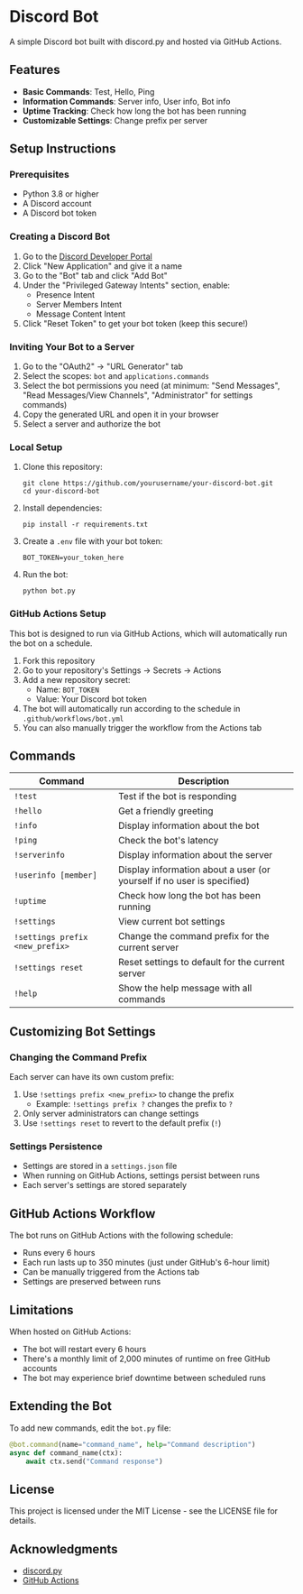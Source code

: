 # Discord Bot

A simple Discord bot built with discord.py and hosted via GitHub Actions.

## Features

- **Basic Commands**: Test, Hello, Ping
- **Information Commands**: Server info, User info, Bot info
- **Uptime Tracking**: Check how long the bot has been running
- **Customizable Settings**: Change prefix per server

## Setup Instructions

### Prerequisites

- Python 3.8 or higher
- A Discord account
- A Discord bot token

### Creating a Discord Bot

1. Go to the [Discord Developer Portal](https://discord.com/developers/applications)
2. Click "New Application" and give it a name
3. Go to the "Bot" tab and click "Add Bot"
4. Under the "Privileged Gateway Intents" section, enable:
   - Presence Intent
   - Server Members Intent
   - Message Content Intent
5. Click "Reset Token" to get your bot token (keep this secure!)

### Inviting Your Bot to a Server

1. Go to the "OAuth2" → "URL Generator" tab
2. Select the scopes: `bot` and `applications.commands`
3. Select the bot permissions you need (at minimum: "Send Messages", "Read Messages/View Channels", "Administrator" for settings commands)
4. Copy the generated URL and open it in your browser
5. Select a server and authorize the bot

### Local Setup

1. Clone this repository:
   ```
   git clone https://github.com/yourusername/your-discord-bot.git
   cd your-discord-bot
   ```

2. Install dependencies:
   ```
   pip install -r requirements.txt
   ```

3. Create a `.env` file with your bot token:
   ```
   BOT_TOKEN=your_token_here
   ```

4. Run the bot:
   ```
   python bot.py
   ```

### GitHub Actions Setup

This bot is designed to run via GitHub Actions, which will automatically run the bot on a schedule.

1. Fork this repository
2. Go to your repository's Settings → Secrets → Actions
3. Add a new repository secret:
   - Name: `BOT_TOKEN`
   - Value: Your Discord bot token
4. The bot will automatically run according to the schedule in `.github/workflows/bot.yml`
5. You can also manually trigger the workflow from the Actions tab

## Commands

| Command | Description |
|---------|-------------|
| `!test` | Test if the bot is responding |
| `!hello` | Get a friendly greeting |
| `!info` | Display information about the bot |
| `!ping` | Check the bot's latency |
| `!serverinfo` | Display information about the server |
| `!userinfo [member]` | Display information about a user (or yourself if no user is specified) |
| `!uptime` | Check how long the bot has been running |
| `!settings` | View current bot settings |
| `!settings prefix <new_prefix>` | Change the command prefix for the current server |
| `!settings reset` | Reset settings to default for the current server |
| `!help` | Show the help message with all commands |

## Customizing Bot Settings

### Changing the Command Prefix

Each server can have its own custom prefix:

1. Use `!settings prefix <new_prefix>` to change the prefix
   - Example: `!settings prefix ?` changes the prefix to `?`
2. Only server administrators can change settings
3. Use `!settings reset` to revert to the default prefix (`!`)

### Settings Persistence

- Settings are stored in a `settings.json` file
- When running on GitHub Actions, settings persist between runs
- Each server's settings are stored separately

## GitHub Actions Workflow

The bot runs on GitHub Actions with the following schedule:
- Runs every 6 hours
- Each run lasts up to 350 minutes (just under GitHub's 6-hour limit)
- Can be manually triggered from the Actions tab
- Settings are preserved between runs

## Limitations

When hosted on GitHub Actions:
- The bot will restart every 6 hours
- There's a monthly limit of 2,000 minutes of runtime on free GitHub accounts
- The bot may experience brief downtime between scheduled runs

## Extending the Bot

To add new commands, edit the `bot.py` file:

```python
@bot.command(name="command_name", help="Command description")
async def command_name(ctx):
    await ctx.send("Command response")
```

## License

This project is licensed under the MIT License - see the LICENSE file for details.

## Acknowledgments

- [discord.py](https://github.com/Rapptz/discord.py)
- [GitHub Actions](https://github.com/features/actions)
